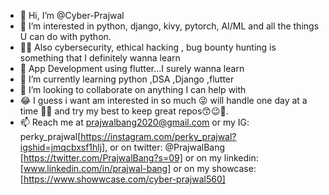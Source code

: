 - 👋 Hi, I’m @Cyber-Prajwal
- 👀 I’m interested in python, django, kivy, pytorch, AI/ML and all the things U can do with python. 
- 🐱‍👤 Also cybersecurity, ethical hacking , bug bounty hunting is something that I definitely wanna learn
- 🤖 App Development using flutter...I surely wanna learn 
- 🌱 I’m currently learning python ,DSA ,Django ,flutter 
- 💞️ I’m looking to collaborate on anything I can help with
- 😂 I guess i want am interested in so much 😜 will handle one day at a time 🤙🖖 and try my best to keep great repos😙😉🙌.
- 📫 Reach me at prajwalbang2020@gmail.com or my IG: perky_prajwal[https://instagram.com/perky_prajwal?igshid=jmqcbxsf1hlj], or on twitter: @PrajwalBang [https://twitter.com/PrajwalBang?s=09] or on my linkedin:[www.linkedin.com/in/prajwal-bang] or on my showcase:[https://www.showwcase.com/cyber-prajwal560]
<!---
Cyber-Prajwal/Cyber-Prajwal is a ✨ special ✨ repository because its `README.md` (this file) appears on your GitHub profile.
You can click the Preview link to take a look at your changes.
--->
